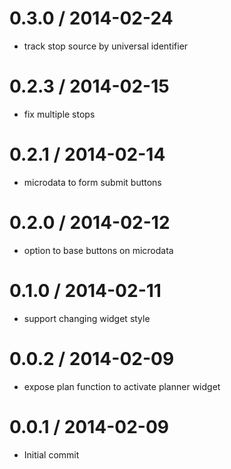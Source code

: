 
0.3.0 / 2014-02-24
==================

 * track stop source by universal identifier

0.2.3 / 2014-02-15
==================

 * fix multiple stops

0.2.1 / 2014-02-14
==================

 * microdata to form submit buttons

0.2.0 / 2014-02-12
==================

 * option to base buttons on microdata

0.1.0 / 2014-02-11
==================

 * support changing widget style

0.0.2 / 2014-02-09
==================

 * expose plan function to activate planner widget

0.0.1 / 2014-02-09
==================

 * Initial commit
